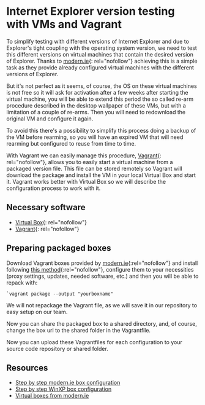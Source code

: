 Internet Explorer version testing with VMs and Vagrant
======================================================

To simplify testing with different versions of Internet Explorer and due to Explorer's tight coupling with the operating system version, we need to test this different versions on virtual machines that contain the desired version of Explorer. Thanks to [modern.ie](https://www.modern.ie/){: rel="nofollow"} achieving this is a simple task as they provide already configured virtual machines with the different versions of Explorer.

But it's not perfect as it seems, of course, the OS on these virtual machines is not free so it will ask for activation after a few weeks after starting the virtual machine, you will be able to extend this period the so called re-arm procedure described in the desktop wallpaper of these VMs, but with a limitation of a couple of re-arms. Then you will need to redownload the original VM and configure it again.

To avoid this there's a possibility to simplify this process doing a backup of the VM before rearming, so you will have an expired VM that will need rearming but configured to reuse from time to time.

With Vagrant we can easily manage this procedure, [Vagrant](https://www.vagrantup.com/){: rel="nofollow"}, allows you to easily start a virtual machine from a packaged version file. This file can be stored remotely so Vagrant will download the package and install the VM in your local Virtual Box and start it. Vagrant works better with Virtual Box so we will describe the configuration process to work with it.


Necessary software
------------------

* [Virtual Box](https://www.virtualbox.org/wiki/Downloads){: rel="nofollow"}
* [Vagrant](https://www.vagrantup.com/downloads.html){: rel="nofollow"}


Preparing packaged boxes
------------------------

Download Vagrant boxes provided by [modern.ie][1]{:rel="nofollow"} and install following [this method][2]{:rel="nofollow"}, configure them to your necessities (proxy settings, updates, needed software, etc.) and then you will be able to repack with:

    `vagrant package --output "yourboxname"

We will not repackage the Vagrant file, as we will save it in our repository to easy setup on our team.

Now you can share the packaged box to a shared directory, and, of course, change the box url to the shared folder in the Vagrantfile.

Now you can upload these Vagrantfiles for each configuration to your source code repository or shared folder.



Resources
---------

* [Step by step modern.ie box configuration][2]
* [Step by step WinXP box configuration][3]
* [Virtual boxes from modern.ie][1]


[1]: http://blog.syntaxc4.net/post/2014/09/03/windows-boxes-for-vagrant-courtesy-of-modern-ie.aspx
[2]: https://gist.github.com/andreptb/57e388df5e881937e62a
[3]: http://www.emoxter.com/welcome-to-ghost/